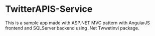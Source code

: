 # TwitterAPIS-Service
This is a sample app made with ASP.NET MVC pattern with AngularJS frontend and SQLServer backend using .Net Twwetinvi package.
